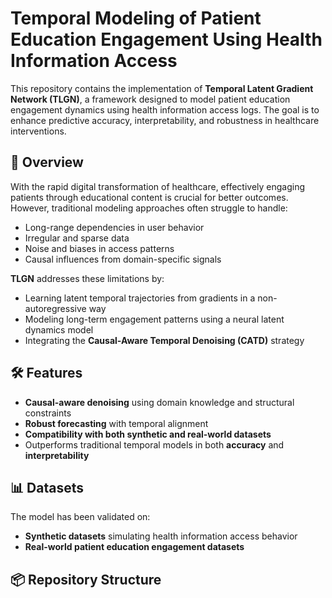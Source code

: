 # Temporal Modeling of Patient Education Engagement Using Health Information Access

This repository contains the implementation of **Temporal Latent Gradient Network (TLGN)**, a framework designed to model patient education engagement dynamics using health information access logs. The goal is to enhance predictive accuracy, interpretability, and robustness in healthcare interventions.

## 🧠 Overview

With the rapid digital transformation of healthcare, effectively engaging patients through educational content is crucial for better outcomes. However, traditional modeling approaches often struggle to handle:

- Long-range dependencies in user behavior
- Irregular and sparse data
- Noise and biases in access patterns
- Causal influences from domain-specific signals

**TLGN** addresses these limitations by:

- Learning latent temporal trajectories from gradients in a non-autoregressive way
- Modeling long-term engagement patterns using a neural latent dynamics model
- Integrating the **Causal-Aware Temporal Denoising (CATD)** strategy

## 🛠 Features

- **Causal-aware denoising** using domain knowledge and structural constraints
- **Robust forecasting** with temporal alignment
- **Compatibility with both synthetic and real-world datasets**
- Outperforms traditional temporal models in both **accuracy** and **interpretability**

## 📊 Datasets

The model has been validated on:

- **Synthetic datasets** simulating health information access behavior
- **Real-world patient education engagement datasets**

## 📦 Repository Structure

